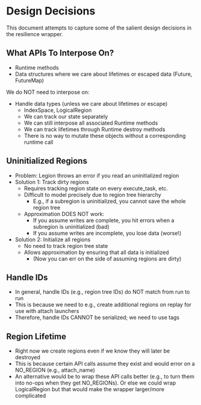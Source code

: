 # Design Decisions

This document attempts to capture some of the salient design decisions
in the resilience wrapper.

## What APIs To Interpose On?

 * Runtime methods
 * Data structures where we care about lifetimes or escaped data (Future, FutureMap)

We do NOT need to interpose on:

 * Handle data types (unless we care about lifetimes or escape)
   * IndexSpace, LogicalRegion
   * We can track our state separately
   * We can still interpose all associated Runtime methods
   * We can track lifetimes through Runtime destroy methods
   * There is no way to mutate these objects without a corresponding runtime call

## Uninitialized Regions

 * Problem: Legion throws an error if you read an uninitialized region
 * Solution 1: Track dirty regions
   * Requires tracking region state on every execute_task, etc.
   * Difficult to model precisely due to region tree hierarchy
     * E.g., if a subregion is uninitialized, you cannot save the whole region tree
   * Approximation DOES NOT work:
     * If you assume writes are complete, you hit errors when a subregion is uninitialized (bad)
     * If you assume writes are incomplete, you lose data (worse!)
 * Solution 2: Initialize all regions
   * No need to track region tree state
   * Allows approximation by ensuring that all data is initialized
     * (Now you can err on the side of assuming regions are dirty)

## Handle IDs

 * In general, handle IDs (e.g., region tree IDs) do NOT match from run to run
 * This is because we need to e.g., create additional regions on replay for use with attach launchers
 * Therefore, handle IDs CANNOT be serialized; we need to use tags

## Region Lifetime

 * Right now we create regions even if we know they will later be destroyed
 * This is because certain API calls assume they exist and would error on a NO_REGION (e.g., attach_name)
 * An alternative would be to wrap these API calls better (e.g., to turn them into no-ops when they get NO_REGIONs). Or else we could wrap LogicalRegion but that would make the wrapper larger/more complicated
